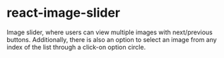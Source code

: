 # react-image-slider
Image slider, where users can view multiple images with next/previous buttons. Additionally, there is also an option to select an image from any index of the list through a click-on option circle.
